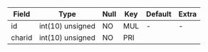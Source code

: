 |Field|Type|Null|Key|Default|Extra
-----|-----|-----|-----|-----|-----
id|int(10) unsigned|NO|MUL| -| -
charid|int(10) unsigned|NO|PRI| | 